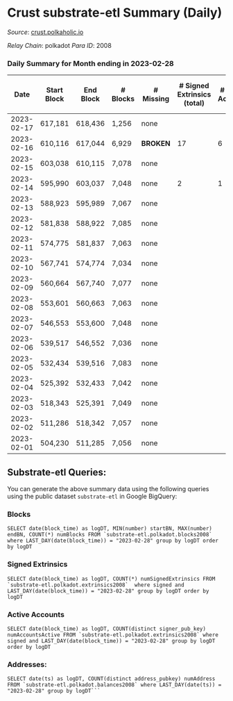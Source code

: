 # Crust substrate-etl Summary (Daily)

_Source_: [crust.polkaholic.io](https://crust.polkaholic.io)

*Relay Chain*: polkadot
*Para ID*: 2008



### Daily Summary for Month ending in 2023-02-28


| Date | Start Block | End Block | # Blocks | # Missing | # Signed Extrinsics (total) | # Active Accounts | # Addresses with Balances | # Events | # Transfers | # XCM Transfers In | # XCM Transfers Out |
| ---- | ----------- | --------- | -------- | --------- | --------------------------- | ----------------- | ------------------------- | -------- | ----------- | ------------------ | ------------------- |
| 2023-02-17 | 617,181 | 618,436 | 1,256 | none  |  |  |  |  |   |   |   |
| 2023-02-16 | 610,116 | 617,044 | 6,929 |  **BROKEN**  | 17 | 6 |  | 12,510 |   |   |   |
| 2023-02-15 | 603,038 | 610,115 | 7,078 | none  |  |  |  | 14,163 |   |   |   |
| 2023-02-14 | 595,990 | 603,037 | 7,048 | none  | 2 | 1 |  | 14,114 | 1  |   |   |
| 2023-02-13 | 588,923 | 595,989 | 7,067 | none  |  |  |  |  |   |   |   |
| 2023-02-12 | 581,838 | 588,922 | 7,085 | none  |  |  |  |  |   |   |   |
| 2023-02-11 | 574,775 | 581,837 | 7,063 | none  |  |  |  |  |   |   |   |
| 2023-02-10 | 567,741 | 574,774 | 7,034 | none  |  |  |  |  |   |   |   |
| 2023-02-09 | 560,664 | 567,740 | 7,077 | none  |  |  | 985 |  |   |   |   |
| 2023-02-08 | 553,601 | 560,663 | 7,063 | none  |  |  | 985 |  |   |   |   |
| 2023-02-07 | 546,553 | 553,600 | 7,048 | none  |  |  | 985 |  |   |   |   |
| 2023-02-06 | 539,517 | 546,552 | 7,036 | none  |  |  | 985 |  |   |   |   |
| 2023-02-05 | 532,434 | 539,516 | 7,083 | none  |  |  | 984 |  |   |   |   |
| 2023-02-04 | 525,392 | 532,433 | 7,042 | none  |  |  | 984 |  |   |   |   |
| 2023-02-03 | 518,343 | 525,391 | 7,049 | none  |  |  | 984 |  |   |   |   |
| 2023-02-02 | 511,286 | 518,342 | 7,057 | none  |  |  | 984 |  |   |   |   |
| 2023-02-01 | 504,230 | 511,285 | 7,056 | none  |  |  | 981 |  |   |   |   |

## Substrate-etl Queries:
You can generate the above summary data using the following queries using the public dataset `substrate-etl` in Google BigQuery:


### Blocks
```
SELECT date(block_time) as logDT, MIN(number) startBN, MAX(number) endBN, COUNT(*) numBlocks FROM `substrate-etl.polkadot.blocks2008`  where LAST_DAY(date(block_time)) = "2023-02-28" group by logDT order by logDT
```


### Signed Extrinsics
```
SELECT date(block_time) as logDT, COUNT(*) numSignedExtrinsics FROM `substrate-etl.polkadot.extrinsics2008`  where signed and LAST_DAY(date(block_time)) = "2023-02-28" group by logDT order by logDT
```


### Active Accounts
```
SELECT date(block_time) as logDT, COUNT(distinct signer_pub_key) numAccountsActive FROM `substrate-etl.polkadot.extrinsics2008` where signed and LAST_DAY(date(block_time)) = "2023-02-28" group by logDT order by logDT
```


### Addresses:
```
SELECT date(ts) as logDT, COUNT(distinct address_pubkey) numAddress FROM `substrate-etl.polkadot.balances2008` where LAST_DAY(date(ts)) = "2023-02-28" group by logDT```

